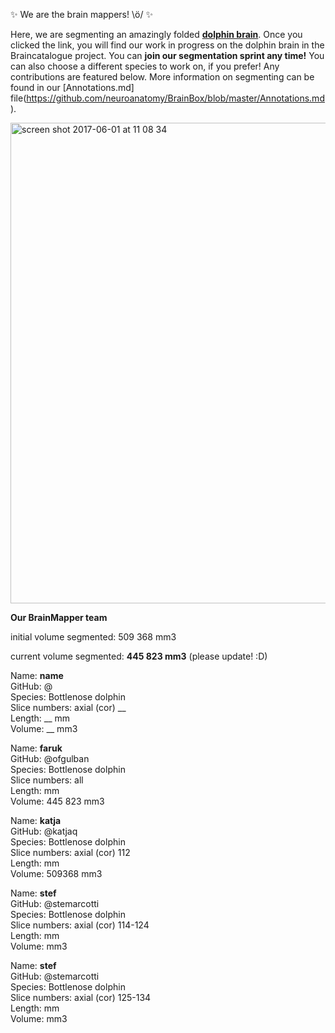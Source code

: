 :sparkles: We are the brain mappers! \ö/ :sparkles:

Here, we are segmenting an amazingly folded [**dolphin brain**](http://brainbox.pasteur.fr/mri?url=http://braincatalogue.org/data/Bottlenose_dolphin/MRI-n4.nii.gz&view=cor&slice=143). Once you clicked the link, you will find our work in progress on the dolphin brain in the Braincatalogue project. You can **join our segmentation sprint any time!** You can also choose a different species to work on, if you prefer! Any contributions are featured below. More information on segmenting can be found in our [Annotations.md] file(https://github.com/neuroanatomy/BrainBox/blob/master/Annotations.md).

<img width="769" alt="screen shot 2017-06-01 at 11 08 34" src="https://cloud.githubusercontent.com/assets/6297454/26672835/f7892d80-46ba-11e7-8be8-51adbee9288d.png">

**Our BrainMapper team**

initial volume segmented: 509 368 mm3

current volume segmented: **445 823 mm3** (please update! :D)

Name:               **name**  
GitHub:             @  
Species:            Bottlenose dolphin  
Slice numbers:      axial (cor) __  
Length:             __ mm  
Volume:             __ mm3  

Name:               **faruk**  
GitHub:             @ofgulban  
Species:            Bottlenose dolphin  
Slice numbers:      all  
Length:             mm  
Volume:             445 823 mm3  

Name:               **katja**  
GitHub:             @katjaq  
Species:            Bottlenose dolphin  
Slice numbers:      axial (cor) 112  
Length:             mm  
Volume:             509368 mm3  

Name:               **stef**  
GitHub:             @stemarcotti   
Species:            Bottlenose dolphin  
Slice numbers:      axial (cor) 114-124  
Length:             mm  
Volume:             mm3 

Name:               **stef**  
GitHub:             @stemarcotti   
Species:            Bottlenose dolphin  
Slice numbers:      axial (cor) 125-134  
Length:             mm  
Volume:             mm3 
